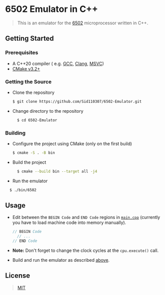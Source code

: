 # 6502 Emulator in C++

> This is an emulator for the [6502](https://en.wikipedia.org/wiki/MOS_Technology_6502) microprocessor written in C++.

## Getting Started

### Prerequisites

- A C++20 compiler (
  e.g. [GCC](https://gcc.gnu.org/), [Clang](https://clang.llvm.org/), [MSVC](https://visualstudio.microsoft.com/))
- [CMake v3.2+](https://cmake.org/)

### Getting the Source

- Clone the repository
  ```sh
  $ git clone https://github.com/Sid110307/6502-Emulator.git
  ```

- Change directory to the repository
  ```sh
    $ cd 6502-Emulator
  ```

### Building

- Configure the project using CMake (only on the first build)
  ```sh
  $ cmake -S . -B bin
  ```

- Build the project
  ```sh
    $ cmake --build bin --target all -j4
  ```

- Run the emulator

```sh
  $ ./bin/6502
```

## Usage

- Edit between the `BEGIN Code` and `END Code` regions in [`main.cpp`](src/main.cpp) (currently you have to load machine
  code into memory manually).
  ```cpp
  // BEGIN Code
    // ...
  // END Code
  ```

- **Note:** Don't forget to change the clock cycles at the `cpu.execute()` call.
- Build and run the emulator as described [above](#building).

## License

> [MIT](https://opensource.org/licenses/MIT)
